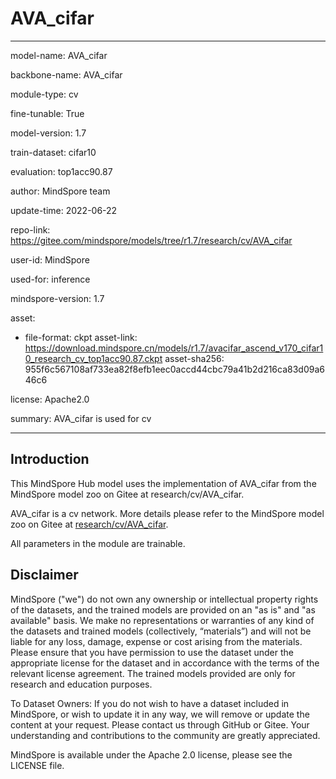 # AVA_cifar

---

model-name: AVA_cifar

backbone-name: AVA_cifar

module-type: cv

fine-tunable: True

model-version: 1.7

train-dataset: cifar10

evaluation: top1acc90.87

author: MindSpore team

update-time: 2022-06-22

repo-link: <https://gitee.com/mindspore/models/tree/r1.7/research/cv/AVA_cifar>

user-id: MindSpore

used-for: inference

mindspore-version: 1.7

asset:

-
    file-format: ckpt
    asset-link: <https://download.mindspore.cn/models/r1.7/avacifar_ascend_v170_cifar10_research_cv_top1acc90.87.ckpt>
    asset-sha256: 955f6c567108af733ea82f8efb1eec0accd44cbc79a41b2d216ca83d09a646c6

license: Apache2.0

summary: AVA_cifar is used for cv

---

## Introduction

This MindSpore Hub model uses the implementation of AVA_cifar from the MindSpore model zoo on Gitee at research/cv/AVA_cifar.

AVA_cifar is a cv network. More details please refer to the MindSpore model zoo on Gitee at [research/cv/AVA_cifar](https://gitee.com/mindspore/models/blob/r1.7/research/cv/AVA_cifar/README.md).

All parameters in the module are trainable.

## Disclaimer

MindSpore ("we") do not own any ownership or intellectual property rights of the datasets, and the trained models are provided on an "as is" and "as available" basis. We make no representations or warranties of any kind of the datasets and trained models (collectively, “materials”) and will not be liable for any loss, damage, expense or cost arising from the materials. Please ensure that you have permission to use the dataset under the appropriate license for the dataset and in accordance with the terms of the relevant license agreement. The trained models provided are only for research and education purposes.

To Dataset Owners: If you do not wish to have a dataset included in MindSpore, or wish to update it in any way, we will remove or update the content at your request. Please contact us through GitHub or Gitee. Your understanding and contributions to the community are greatly appreciated.

MindSpore is available under the Apache 2.0 license, please see the LICENSE file.
